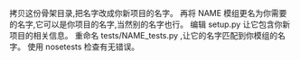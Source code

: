 拷贝这份骨架目录,把名字改成你新项目的名字。
再将 NAME 模组更名为你需要的名字,它可以是你项目的名字,当然别的名字也行。
编辑 setup.py 让它包含你新项目的相关信息。
重命名 tests/NAME_tests.py ,让它的名字匹配到你模组的名字。
使用 nosetests 检查有无错误。
